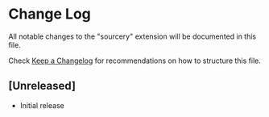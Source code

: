 # Change Log

All notable changes to the "sourcery" extension will be documented in this file.

Check [Keep a Changelog](http://keepachangelog.com/) for recommendations on how to structure this file.

## [Unreleased]

- Initial release